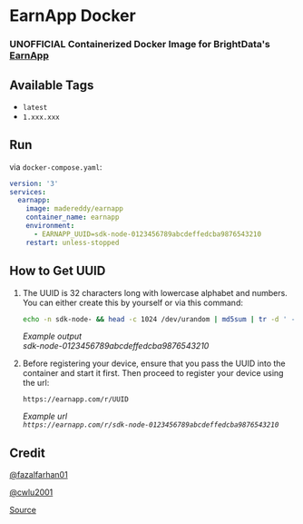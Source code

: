 # EarnApp Docker
### UNOFFICIAL Containerized Docker Image for BrightData's [EarnApp](https://earnapp.com/)

## Available Tags
+ `latest`
+ `1.xxx.xxx`

## Run
via `docker-compose.yaml`:
```yaml
version: '3'
services:
  earnapp:
    image: madereddy/earnapp
    container_name: earnapp
    environment:
      - EARNAPP_UUID=sdk-node-0123456789abcdeffedcba9876543210
    restart: unless-stopped
```
 
## How to Get UUID
1.  The UUID is 32 characters long with lowercase alphabet and numbers. You can either create this by yourself or via this command:
    ```bash
    echo -n sdk-node- && head -c 1024 /dev/urandom | md5sum | tr -d ' -'
    ```

    *Example output* </br>
    *sdk-node-0123456789abcdeffedcba9876543210*

2.  Before registering your device, ensure that you pass the UUID into the container and start it first. Then proceed to register your device using the url:
    ```
    https://earnapp.com/r/UUID
    ```
    *Example url* </br>
    *`https://earnapp.com/r/sdk-node-0123456789abcdeffedcba9876543210`*
## Credit
[@fazalfarhan01](https://github.com/fazalfarhan01/EarnApp-Docker)

[@cwlu2001](https://github.com/cwlu2001/EarnApp-Docker-lite)

[Source](https://github.com/madereddy/EarnApp-Docker)
